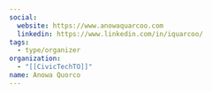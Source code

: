 ```yaml
---
social:
  website: https://www.anowaquarcoo.com
  linkedin: https://www.linkedin.com/in/iquarcoo/
tags:
  - type/organizer
organization:
  - "[[CivicTechTO]]"
name: Anowa Quorco
---
```


